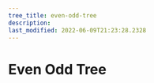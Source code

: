 ```yaml
---
tree_title: even-odd-tree
description: 
last_modified: 2022-06-09T21:23:28.2328
---
```


# Even Odd Tree
